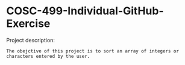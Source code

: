 # COSC-499-Individual-GitHub-Exercise


Project description:
  
    The obejctive of this project is to sort an array of integers or characters entered by the user. 
